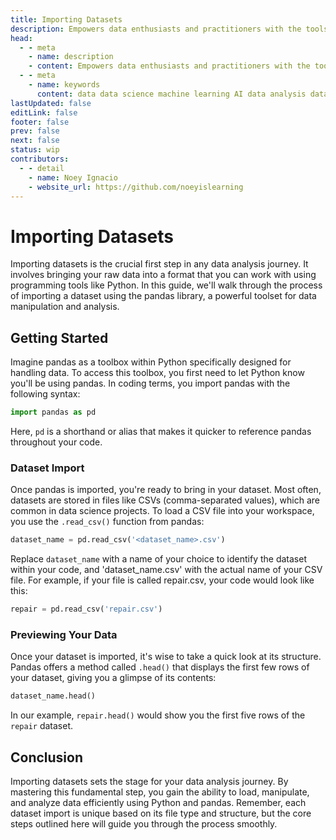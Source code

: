 ```yaml
---
title: Importing Datasets
description: Empowers data enthusiasts and practitioners with the tools and knowledge to unlock the potential of data.
head:
  - - meta
    - name: description
    - content: Empowers data enthusiasts and practitioners with the tools and knowledge to unlock the potential of data.
  - - meta
    - name: keywords
      content: data data science machine learning AI data analysis data-driven data enthusiasts data practitioners
lastUpdated: false
editLink: false
footer: false
prev: false
next: false
status: wip
contributors:
  - - detail
    - name: Noey Ignacio
    - website_url: https://github.com/noeyislearning
---
```


# Importing Datasets

Importing datasets is the crucial first step in any data analysis journey. It involves bringing your raw data into a format that you can work with using programming tools like Python. In this guide, we'll walk through the process of importing a dataset using the pandas library, a powerful toolset for data manipulation and analysis.

## Getting Started

Imagine pandas as a toolbox within Python specifically designed for handling data. To access this toolbox, you first need to let Python know you'll be using pandas. In coding terms, you import pandas with the following syntax:

```python
import pandas as pd
```

Here, `pd` is a shorthand or alias that makes it quicker to reference pandas throughout your code.

### Dataset Import

Once pandas is imported, you're ready to bring in your dataset. Most often, datasets are stored in files like CSVs (comma-separated values), which are common in data science projects. To load a CSV file into your workspace, you use the `.read_csv()` function from pandas:

```python
dataset_name = pd.read_csv('<dataset_name>.csv')
```

Replace `dataset_name` with a name of your choice to identify the dataset within your code, and 'dataset_name.csv' with the actual name of your CSV file. For example, if your file is called repair.csv, your code would look like this:

```python
repair = pd.read_csv('repair.csv')
```

### Previewing Your Data

Once your dataset is imported, it's wise to take a quick look at its structure. Pandas offers a method called `.head()` that displays the first few rows of your dataset, giving you a glimpse of its contents:

```python
dataset_name.head()
```

In our example, `repair.head()` would show you the first five rows of the `repair` dataset.

## Conclusion

Importing datasets sets the stage for your data analysis journey. By mastering this fundamental step, you gain the ability to load, manipulate, and analyze data efficiently using Python and pandas. Remember, each dataset import is unique based on its file type and structure, but the core steps outlined here will guide you through the process smoothly.
